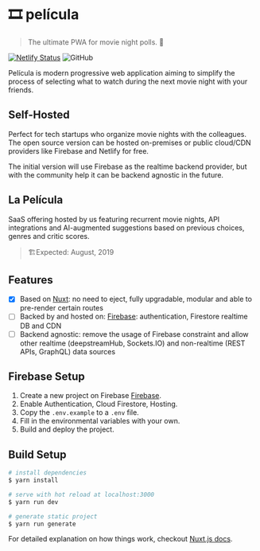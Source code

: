 # 🎞 película

 > The ultimate PWA for movie night polls. 🍿

 [![Netlify Status](https://api.netlify.com/api/v1/badges/d5700271-4e53-4ded-8727-d3a895b12b17/deploy-status)](https://app.netlify.com/sites/pelicula/deploys)
![GitHub](https://img.shields.io/github/license/aleximb/pelicula.svg?style=flat-square)


Película is modern progressive web application aiming to simplify the process of selecting what to watch during the next movie night with your friends.

## Self-Hosted

Perfect for tech startups who organize movie nights with the colleagues. The open source version can be hosted on-premises or public cloud/CDN providers like Firebase and Netlify for free.

The initial version will use Firebase as the realtime backend provider, but with the community help it can be backend agnostic in the future.


## La Película 

SaaS offering hosted by us featuring recurrent movie nights, API integrations and AI-augmented suggestions based on previous choices, genres and critic scores.

> 🏗Expected: August, 2019

## Features

- [x] Based on [Nuxt](https://nuxtjs.org/): no need to eject, fully upgradable, modular and able to pre-render certain routes
- [ ] Backed by and hosted on: [Firebase](https://firebase.google.com/): authentication, Firestore realtime DB and CDN
- [ ] Backend agnostic: remove the usage of Firebase constraint and allow other realtime (deepstreamHub, Sockets.IO) and non-realtime (REST APIs, GraphQL) data sources

## Firebase Setup

1. Create a new project on Firebase [Firebase](https://firebase.google.com/).
2. Enable Authentication, Cloud Firestore, Hosting.
3. Copy the `.env.example` to a `.env` file.
4. Fill in the environmental variables with your own.
5. Build and deploy the project.

## Build Setup

``` bash
# install dependencies
$ yarn install

# serve with hot reload at localhost:3000
$ yarn run dev

# generate static project
$ yarn run generate
```

For detailed explanation on how things work, checkout [Nuxt.js docs](https://nuxtjs.org).
